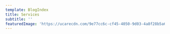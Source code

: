 ```yaml
---
template: BlogIndex
title: Services
subtitle: ''
featuredImage: 'https://ucarecdn.com/9e77cc6c-cf45-4050-9d03-4a8f28b5a68e/'
---
```



